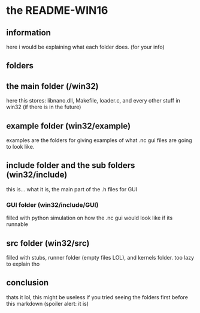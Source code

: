 # the README-WIN16

## information

here i would be explaining what each folder does. (for your info)

## folders

## the main folder (/win32)

here this stores: libnano.dll, Makefile, loader.c, and every other stuff in win32 (if there is in the future)

## example folder (win32/example)

examples are the folders for giving examples of what .nc gui files are going to look like.

## include folder and the sub folders (win32/include)

this is... what it is, the main part of the .h files for GUI

### GUI folder (win32/include/GUI)

filled with python simulation on how the .nc gui would look like if its runnable

## src folder (win32/src)

filled with stubs, runner folder (empty files LOL), and kernels folder. too lazy to explain tho

## conclusion

thats it lol, this might be useless if you tried seeing the folders first before this markdown (spoiler alert: it is)
